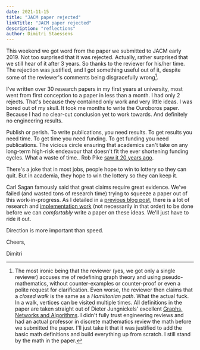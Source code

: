 ```yaml
---
date: 2021-11-15
title: "JACM paper rejected"
linkTitle: "JACM paper rejected"
description: "reflections"
author: Dimitri Staessens
---
```


This weekend we got word from the paper we submitted to JACM early
2019. Not too surprised that it was rejected. Actually, rather
surprised that we still hear of it after 3 years. So thanks to the
reviewer for his/her time.  The rejection was justified, and I got
something useful out of it, despite some of the reviewer's comments
being disgracefully wrong[^1].

I've written over 30 research papers in my first years at university,
most went from first conception to a paper in less than a month. I had
only 2 rejects. That's because they contained only work and very
little ideas. I was bored out of my skull. It took me months to write
the Ouroboros paper. Because I had no clear-cut conclusion yet to work
towards. And definitely no engineering results.

Publish or perish. To write publications, you need results. To
get results you need time. To get time you need funding. To get
funding you need publications. The vicious circle ensuring that
academics can't take on any long-term high-risk endeavour that doesn't fit the
ever shortening funding cycles.  What a waste of time.. Rob Pike
[saw it 20 years ago](http://doc.cat-v.org/bell_labs/utah2000/utah2000.html).

There's a joke that in most jobs, people hope to win to lottery so
they can quit. But in academia, they hope to win the lottery so they
can keep it.

Carl Sagan famously said that great claims require great evidence.
We've failed (and wasted tons of research time) trying to squeeze a
paper out of this work-in-progress. As I detailed in a
[previous blog post](blog/2021/03/20/how-does-ouroboros-relate-to-rina-the-recursive-internetwork-architecture/),
there is a lot of research and [implementation
work](https://tree.taiga.io/project/dstaesse-ouroboros/epics) (not
necessarily in that order) to be done before we can _comfortably_
write a paper on these ideas. We'll just have to ride it out.

Direction is more important than speed.

Cheers,

Dimitri

[^1]: The most ironic being that the reviewer (yes, we got only a
      single reviewer) accuses me of redefining graph theory and using
      pseudo-mathematics, without counter-examples or counter-proof or
      even a polite request for clarification. Even worse, the
      reviewer then claims that a _closed walk_ is the same as a
      _Hamiltonian path_. What the actual fuck. In a walk, vertices
      can be visited multiple times. All definitions in the paper are
      taken straight out of Dieter Jungnickels' excellent
      [Graphs, Networks and Algorithms](https://link.springer.com/book/10.1007/978-3-642-32278-5).
      I didn't fully trust engineering reviews and had an actual
      professor in discrete mathematics review the math before we
      submitted the paper. I'll just take it that it was justified to
      add the basic math definitions and build everything up from
      scratch. I still stand by the math in the paper.